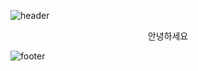 

![header](https://capsule-render.vercel.app/api?type=slice&color=auto&height=165&section=header&text=realwhyjay&fontSize=100)

<center> 안녕하세요 </center>

![footer](https://capsule-render.vercel.app/api?type=slice&color=auto&height=130&section=footer)
